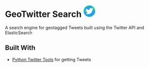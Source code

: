 ﻿# GeoTwitter Search ![picture](img/logo40.png)
A search engine for geotagged Tweets built using the Twitter API and ElasticSearch

## Built With
 + [Python Twitter Tools](https://github.com/sixohsix/twitter) for getting Tweets
